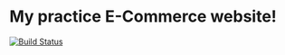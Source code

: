 # My practice E-Commerce website!


[![Build Status](https://travis-ci.org/Chrisss09/ecommerce.svg?branch=master)](https://travis-ci.org/Chrisss09/ecommerce)